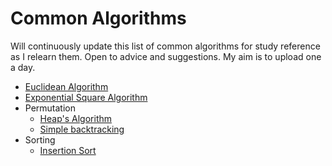 # Common Algorithms

Will continuously update this list of common algorithms for study reference as I relearn them. Open to advice and suggestions. My aim is to upload one a day.

- [Euclidean Algorithm](./LCM-GCF.cpp)
- [Exponential Square Algorithm](./exponential-squaring.cpp)
- Permutation
  - [Heap's Algorithm](./heaps-algorithm.cpp)
  - [Simple backtracking](./perm-backtracking.cpp)
- Sorting
  - [Insertion Sort](./insertion-sort.cpp)

